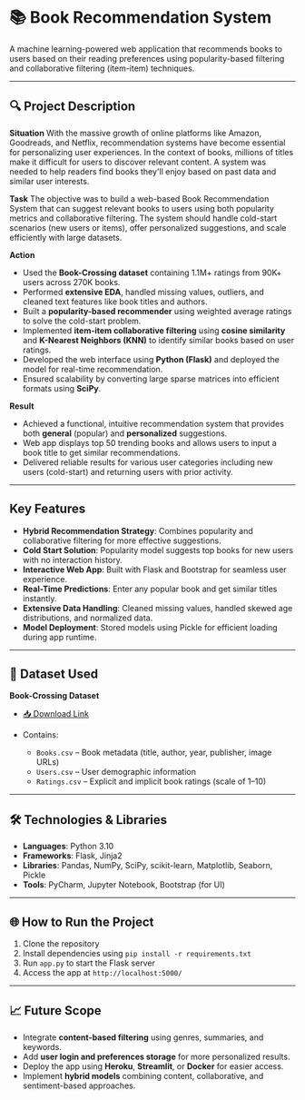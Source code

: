 # 📚 Book Recommendation System

A machine learning-powered web application that recommends books to users based on their reading preferences using popularity-based filtering and collaborative filtering (item-item) techniques.

---

## 🔍 Project Description

**Situation**
With the massive growth of online platforms like Amazon, Goodreads, and Netflix, recommendation systems have become essential for personalizing user experiences. In the context of books, millions of titles make it difficult for users to discover relevant content. A system was needed to help readers find books they'll enjoy based on past data and similar user interests.

**Task**
The objective was to build a web-based Book Recommendation System that can suggest relevant books to users using both popularity metrics and collaborative filtering. The system should handle cold-start scenarios (new users or items), offer personalized suggestions, and scale efficiently with large datasets.

**Action**

* Used the **Book-Crossing dataset** containing 1.1M+ ratings from 90K+ users across 270K books.
* Performed **extensive EDA**, handled missing values, outliers, and cleaned text features like book titles and authors.
* Built a **popularity-based recommender** using weighted average ratings to solve the cold-start problem.
* Implemented **item-item collaborative filtering** using **cosine similarity** and **K-Nearest Neighbors (KNN)** to identify similar books based on user ratings.
* Developed the web interface using **Python (Flask)** and deployed the model for real-time recommendation.
* Ensured scalability by converting large sparse matrices into efficient formats using **SciPy**.

**Result**

* Achieved a functional, intuitive recommendation system that provides both **general** (popular) and **personalized** suggestions.
* Web app displays top 50 trending books and allows users to input a book title to get similar recommendations.
* Delivered reliable results for various user categories including new users (cold-start) and returning users with prior activity.

---

## Key Features

* **Hybrid Recommendation Strategy**: Combines popularity and collaborative filtering for more effective suggestions.
* **Cold Start Solution**: Popularity model suggests top books for new users with no interaction history.
* **Interactive Web App**: Built with Flask and Bootstrap for seamless user experience.
* **Real-Time Predictions**: Enter any popular book and get similar titles instantly.
* **Extensive Data Handling**: Cleaned missing values, handled skewed age distributions, and normalized data.
* **Model Deployment**: Stored models using Pickle for efficient loading during app runtime.

---

## 📁 Dataset Used

**Book-Crossing Dataset**

* [📥 Download Link](https://www.kaggle.com/datasets/somnambwl/bookcrossing-dataset)
* Contains:

  * `Books.csv` – Book metadata (title, author, year, publisher, image URLs)
  * `Users.csv` – User demographic information
  * `Ratings.csv` – Explicit and implicit book ratings (scale of 1–10)

---

## 🛠️ Technologies & Libraries

* **Languages**: Python 3.10
* **Frameworks**: Flask, Jinja2
* **Libraries**: Pandas, NumPy, SciPy, scikit-learn, Matplotlib, Seaborn, Pickle
* **Tools**: PyCharm, Jupyter Notebook, Bootstrap (for UI)

---

## 🌐 How to Run the Project

1. Clone the repository
2. Install dependencies using `pip install -r requirements.txt`
3. Run `app.py` to start the Flask server
4. Access the app at `http://localhost:5000/`

---

## 📈 Future Scope

* Integrate **content-based filtering** using genres, summaries, and keywords.
* Add **user login and preferences storage** for more personalized results.
* Deploy the app using **Heroku**, **Streamlit**, or **Docker** for easier access.
* Implement **hybrid models** combining content, collaborative, and sentiment-based approaches.

